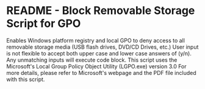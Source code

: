 # README - Block Removable Storage Script for GPO
Enables Windows platform registry and local GPO to deny access to all removable storage media (USB flash drives, DVD/CD Drives, etc.)
User input is not flexible to accept both upper case and lower case answers of (y/n). Any unmatching inputs will execute code block. This script uses the Microsoft's Local Group Policy Object Utility (LGPO.exe) version 3.0
For more details, please refer to Microsoft's webpage and the PDF file included with this script.
